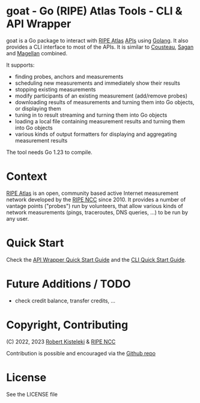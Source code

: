 # goat - Go (RIPE) Atlas Tools - CLI & API Wrapper

goat is a Go package to interact with [RIPE Atlas](https://atlas.ripe.net/)
[APIs](https://atlas.ripe.net/api/v2/) using [Golang](https://go.dev/).
It also provides a CLI interface to most of the APIs. It is similar to
[Cousteau](https://github.com/RIPE-NCC/ripe-atlas-cousteau),
[Sagan](https://github.com/RIPE-NCC/ripe-atlas-sagan) and
[Magellan](https://github.com/RIPE-NCC/ripe-atlas-tools)
combined.

It supports:
* finding probes, anchors and measurements
* scheduling new measurements and immediately show their results
* stopping existing measurements
* modify participants of an existing measurement (add/remove probes)
* downloading results of measurements and turning them into Go objects, or displaying them
* tuning in to result streaming and turning them into Go objects
* loading a local file containing measurement results and turning them into Go objects
* various kinds of output formatters for displaying and aggregating measurement results

The tool needs Go 1.23 to compile.

# Context

[RIPE Atlas](https://atlas.ripe.net) is an open, community based active Internet
measurement network developed by the [RIPE NCC](https://www.ripe.net/) since 2010.
It provides a number of vantage points ("probes") run by volunteers, that allow
various kinds of network measurements (pings, traceroutes, DNS queries, ...) to
be run by any user.

# Quick Start

Check the [API Wrapper Quick Start Guide](doc/quickstart-api.md) and the [CLI Quick Start Guide](doc/quickstart-cli.md).

# Future Additions / TODO

* check credit balance, transfer credits, ...

# Copyright, Contributing

(C) 2022, 2023 [Robert Kisteleki](https://kistel.eu/) & [RIPE NCC](https://www.ripe.net)

Contribution is possible and encouraged via the [Github repo]("https://github.com/robert-kisteleki/goat/")

# License

See the LICENSE file
